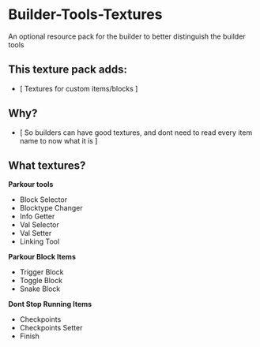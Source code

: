 # Builder-Tools-Textures

An optional resource pack for the builder to better distinguish the builder tools

## **This texture pack adds:**

- [ Textures for custom items/blocks ]
## **Why?**
- [ So builders can have good textures, and dont need to read every item name to now what it is ]
## **What textures?**

**Parkour tools**
- Block Selector
- Blocktype Changer
- Info Getter
- Val Selector
- Val Setter
- Linking Tool

**Parkour Block Items**
- Trigger Block
- Toggle Block
- Snake Block

**Dont Stop Running Items**
- Checkpoints
- Checkpoints Setter
- Finish
